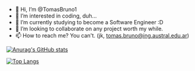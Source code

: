 - 👋 Hi, I’m @TomasBruno1
- 👀 I’m interested in coding, duh...
- 🌱 I’m currently studying to become a Software Engineer :D
- 💞️ I’m looking to collaborate on any project worth my while.
- 📫 How to reach me? You can't. (jk, tomas.bruno@ing.austral.edu.ar)

[![Anurag's GitHub stats](https://github-readme-stats.vercel.app/api?username=TomasBruno1&count_private=true&show_icons=true&theme=dracula)](https://github.com/anuraghazra/github-readme-stats)

[![Top Langs](https://github-readme-stats.vercel.app/api/top-langs/?username=TomasBruno1&theme=dracula&hide=Jupyter+Notebook&exclude_repo=PytorchQuickstart&layout=compact)](https://github.com/anuraghazra/github-readme-stats)

<!---
TomasBruno1/TomasBruno1 is a ✨ special ✨ repository because its `README.md` (this file) appears on your GitHub profile.
You can click the Preview link to take a look at your changes.
--->
